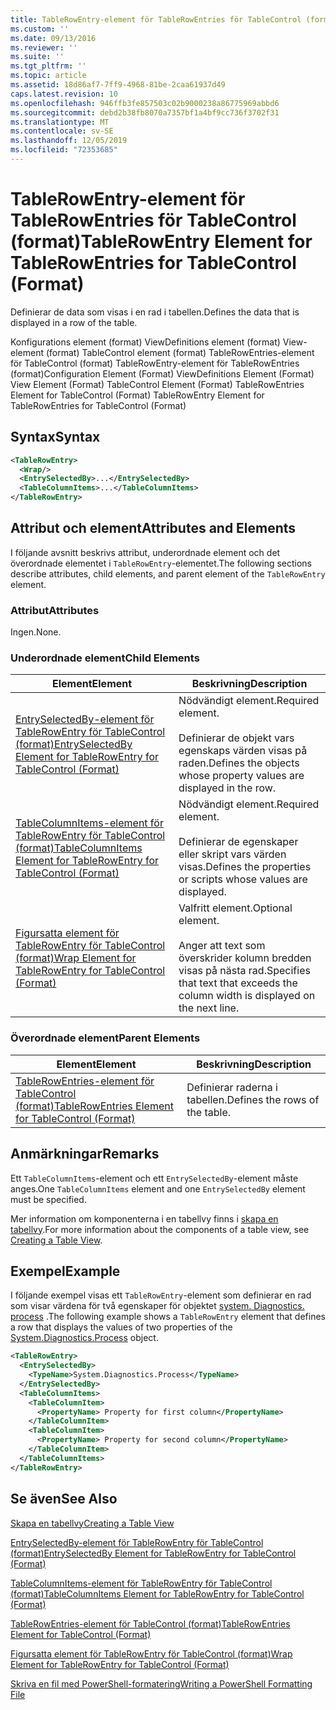 ```yaml
---
title: TableRowEntry-element för TableRowEntries för TableControl (format) | Microsoft Docs
ms.custom: ''
ms.date: 09/13/2016
ms.reviewer: ''
ms.suite: ''
ms.tgt_pltfrm: ''
ms.topic: article
ms.assetid: 18d86af7-7ff9-4968-81be-2caa61937d49
caps.latest.revision: 10
ms.openlocfilehash: 946ffb3fe857503c02b9000238a86775969abbd6
ms.sourcegitcommit: debd2b38fb8070a7357bf1a4bf9cc736f3702f31
ms.translationtype: MT
ms.contentlocale: sv-SE
ms.lasthandoff: 12/05/2019
ms.locfileid: "72353685"
---
```

# <a name="tablerowentry-element-for-tablerowentries-for-tablecontrol-format"></a><span data-ttu-id="5730b-102">TableRowEntry-element för TableRowEntries för TableControl (format)</span><span class="sxs-lookup"><span data-stu-id="5730b-102">TableRowEntry Element for TableRowEntries for TableControl (Format)</span></span>

<span data-ttu-id="5730b-103">Definierar de data som visas i en rad i tabellen.</span><span class="sxs-lookup"><span data-stu-id="5730b-103">Defines the data that is displayed in a row of the table.</span></span>

<span data-ttu-id="5730b-104">Konfigurations element (format) ViewDefinitions element (format) View-element (format) TableControl element (format) TableRowEntries-element för TableControl (format) TableRowEntry-element för TableRowEntries (format)</span><span class="sxs-lookup"><span data-stu-id="5730b-104">Configuration Element (Format) ViewDefinitions Element (Format) View Element (Format) TableControl Element (Format) TableRowEntries Element for TableControl (Format) TableRowEntry Element for TableRowEntries for TableControl (Format)</span></span>

## <a name="syntax"></a><span data-ttu-id="5730b-105">Syntax</span><span class="sxs-lookup"><span data-stu-id="5730b-105">Syntax</span></span>

```xml
<TableRowEntry>
  <Wrap/>
  <EntrySelectedBy>...</EntrySelectedBy>
  <TableColumnItems>...</TableColumnItems>
</TableRowEntry>
```

## <a name="attributes-and-elements"></a><span data-ttu-id="5730b-106">Attribut och element</span><span class="sxs-lookup"><span data-stu-id="5730b-106">Attributes and Elements</span></span>

<span data-ttu-id="5730b-107">I följande avsnitt beskrivs attribut, underordnade element och det överordnade elementet i `TableRowEntry`-elementet.</span><span class="sxs-lookup"><span data-stu-id="5730b-107">The following sections describe attributes, child elements, and parent element of the `TableRowEntry` element.</span></span>

### <a name="attributes"></a><span data-ttu-id="5730b-108">Attribut</span><span class="sxs-lookup"><span data-stu-id="5730b-108">Attributes</span></span>

<span data-ttu-id="5730b-109">Ingen.</span><span class="sxs-lookup"><span data-stu-id="5730b-109">None.</span></span>

### <a name="child-elements"></a><span data-ttu-id="5730b-110">Underordnade element</span><span class="sxs-lookup"><span data-stu-id="5730b-110">Child Elements</span></span>

|<span data-ttu-id="5730b-111">Element</span><span class="sxs-lookup"><span data-stu-id="5730b-111">Element</span></span>|<span data-ttu-id="5730b-112">Beskrivning</span><span class="sxs-lookup"><span data-stu-id="5730b-112">Description</span></span>|
|-------------|-----------------|
|[<span data-ttu-id="5730b-113">EntrySelectedBy-element för TableRowEntry för TableControl (format)</span><span class="sxs-lookup"><span data-stu-id="5730b-113">EntrySelectedBy Element for TableRowEntry for TableControl (Format)</span></span>](./entryselectedby-element-for-tablerowentry-for-tablecontrol-format.md)|<span data-ttu-id="5730b-114">Nödvändigt element.</span><span class="sxs-lookup"><span data-stu-id="5730b-114">Required element.</span></span><br /><br /> <span data-ttu-id="5730b-115">Definierar de objekt vars egenskaps värden visas på raden.</span><span class="sxs-lookup"><span data-stu-id="5730b-115">Defines the objects whose property values are displayed in the row.</span></span>|
|[<span data-ttu-id="5730b-116">TableColumnItems-element för TableRowEntry för TableControl (format)</span><span class="sxs-lookup"><span data-stu-id="5730b-116">TableColumnItems Element for TableRowEntry for TableControl (Format)</span></span>](./tablecolumnitems-element-for-tablerowentry-for-tablecontrol-format.md)|<span data-ttu-id="5730b-117">Nödvändigt element.</span><span class="sxs-lookup"><span data-stu-id="5730b-117">Required element.</span></span><br /><br /> <span data-ttu-id="5730b-118">Definierar de egenskaper eller skript vars värden visas.</span><span class="sxs-lookup"><span data-stu-id="5730b-118">Defines the properties or scripts whose values are displayed.</span></span>|
|[<span data-ttu-id="5730b-119">Figursatta element för TableRowEntry för TableControl (format)</span><span class="sxs-lookup"><span data-stu-id="5730b-119">Wrap Element for TableRowEntry for TableControl (Format)</span></span>](./wrap-element-for-tablerowentry-for-tablecontrol-format.md)|<span data-ttu-id="5730b-120">Valfritt element.</span><span class="sxs-lookup"><span data-stu-id="5730b-120">Optional element.</span></span><br /><br /> <span data-ttu-id="5730b-121">Anger att text som överskrider kolumn bredden visas på nästa rad.</span><span class="sxs-lookup"><span data-stu-id="5730b-121">Specifies that text that exceeds the column width is displayed on the next line.</span></span>|

### <a name="parent-elements"></a><span data-ttu-id="5730b-122">Överordnade element</span><span class="sxs-lookup"><span data-stu-id="5730b-122">Parent Elements</span></span>

|<span data-ttu-id="5730b-123">Element</span><span class="sxs-lookup"><span data-stu-id="5730b-123">Element</span></span>|<span data-ttu-id="5730b-124">Beskrivning</span><span class="sxs-lookup"><span data-stu-id="5730b-124">Description</span></span>|
|-------------|-----------------|
|[<span data-ttu-id="5730b-125">TableRowEntries-element för TableControl (format)</span><span class="sxs-lookup"><span data-stu-id="5730b-125">TableRowEntries Element for TableControl (Format)</span></span>](./tablerowentries-element-for-tablecontrol-format.md)|<span data-ttu-id="5730b-126">Definierar raderna i tabellen.</span><span class="sxs-lookup"><span data-stu-id="5730b-126">Defines the rows of the table.</span></span>|

## <a name="remarks"></a><span data-ttu-id="5730b-127">Anmärkningar</span><span class="sxs-lookup"><span data-stu-id="5730b-127">Remarks</span></span>

<span data-ttu-id="5730b-128">Ett `TableColumnItems`-element och ett `EntrySelectedBy`-element måste anges.</span><span class="sxs-lookup"><span data-stu-id="5730b-128">One `TableColumnItems` element and one `EntrySelectedBy` element must be specified.</span></span>

<span data-ttu-id="5730b-129">Mer information om komponenterna i en tabellvy finns i [skapa en tabellvy](./creating-a-table-view.md).</span><span class="sxs-lookup"><span data-stu-id="5730b-129">For more information about the components of a table view, see [Creating a Table View](./creating-a-table-view.md).</span></span>

## <a name="example"></a><span data-ttu-id="5730b-130">Exempel</span><span class="sxs-lookup"><span data-stu-id="5730b-130">Example</span></span>

<span data-ttu-id="5730b-131">I följande exempel visas ett `TableRowEntry`-element som definierar en rad som visar värdena för två egenskaper för objektet [system. Diagnostics. process](/dotnet/api/System.Diagnostics.Process) .</span><span class="sxs-lookup"><span data-stu-id="5730b-131">The following example shows a `TableRowEntry` element that defines a row that displays the values of two properties of the [System.Diagnostics.Process](/dotnet/api/System.Diagnostics.Process) object.</span></span>

```xml
<TableRowEntry>
  <EntrySelectedBy>
    <TypeName>System.Diagnostics.Process</TypeName>
  </EntrySelectedBy>
  <TableColumnItems>
    <TableColumnItem>
      <PropertyName> Property for first column</PropertyName>
    </TableColumnItem>
    <TableColumnItem>
      <PropertyName> Property for second column</PropertyName>
    </TableColumnItem>
  </TableColumnItems>
</TableRowEntry>
```

## <a name="see-also"></a><span data-ttu-id="5730b-132">Se även</span><span class="sxs-lookup"><span data-stu-id="5730b-132">See Also</span></span>

[<span data-ttu-id="5730b-133">Skapa en tabellvy</span><span class="sxs-lookup"><span data-stu-id="5730b-133">Creating a Table View</span></span>](./creating-a-table-view.md)

[<span data-ttu-id="5730b-134">EntrySelectedBy-element för TableRowEntry för TableControl (format)</span><span class="sxs-lookup"><span data-stu-id="5730b-134">EntrySelectedBy Element for TableRowEntry for TableControl (Format)</span></span>](./entryselectedby-element-for-tablerowentry-for-tablecontrol-format.md)

[<span data-ttu-id="5730b-135">TableColumnItems-element för TableRowEntry för TableControl (format)</span><span class="sxs-lookup"><span data-stu-id="5730b-135">TableColumnItems Element for TableRowEntry for TableControl (Format)</span></span>](./tablecolumnitems-element-for-tablerowentry-for-tablecontrol-format.md)

[<span data-ttu-id="5730b-136">TableRowEntries-element för TableControl (format)</span><span class="sxs-lookup"><span data-stu-id="5730b-136">TableRowEntries Element for TableControl (Format)</span></span>](./tablerowentries-element-for-tablecontrol-format.md)

[<span data-ttu-id="5730b-137">Figursatta element för TableRowEntry för TableControl (format)</span><span class="sxs-lookup"><span data-stu-id="5730b-137">Wrap Element for TableRowEntry for TableControl (Format)</span></span>](./wrap-element-for-tablerowentry-for-tablecontrol-format.md)

[<span data-ttu-id="5730b-138">Skriva en fil med PowerShell-formatering</span><span class="sxs-lookup"><span data-stu-id="5730b-138">Writing a PowerShell Formatting File</span></span>](./writing-a-powershell-formatting-file.md)
